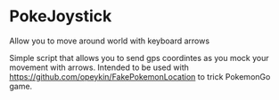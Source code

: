 # PokeJoystick
Allow you to move around world with keyboard arrows

Simple script that allows you to send gps coordintes as you mock your movement with arrows. Intended to be used with https://github.com/opeykin/FakePokemonLocation to trick PokemonGo game.
